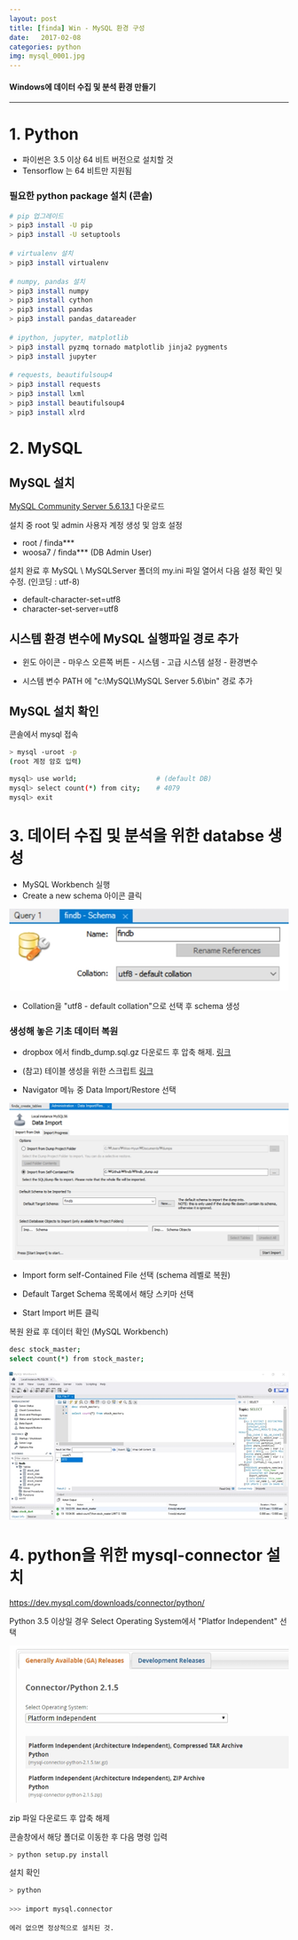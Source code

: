 ```yaml
---
layout: post
title: [finda] Win - MySQL 환경 구성
date:   2017-02-08
categories: python
img: mysql_0001.jpg
---
```


#### Windows에 데이터 수집 및 분석 환경 만들기


----------------------------------

# 1. Python

* 파이썬은 3.5 이상 64 비트 버전으로 설치할 것
* Tensorflow 는 64 비트만 지원됨

### 필요한 python package 설치 (콘솔)

```bash
# pip 업그레이드
> pip3 install -U pip
> pip3 install -U setuptools

# virtualenv 설치
> pip3 install virtualenv

# numpy, pandas 설치
> pip3 install numpy
> pip3 install cython
> pip3 install pandas
> pip3 install pandas_datareader

# ipython, jupyter, matplotlib
> pip3 install pyzmq tornado matplotlib jinja2 pygments
> pip3 install jupyter

# requests, beautifulsoup4
> pip3 install requests
> pip3 install lxml
> pip3 install beautifulsoup4
> pip3 install xlrd
```

# 2. MySQL

## MySQL 설치

[MySQL Community Server 5.6.13.1](https://dev.mysql.com/downloads/file/?id=414335) 다운로드

설치 중 root 및 admin 사용자 계정 생성 및 암호 설정

* root   / finda\***
* woosa7 / finda\***  (DB Admin User)

설치 완료 후 MySQL \ MySQLServer 폴더의 my.ini 파일 열어서 다음 설정 확인 및 수정. (인코딩 : utf-8)

* default-character-set=utf8 
* character-set-server=utf8

## 시스템 환경 변수에 MySQL 실행파일 경로 추가

* 윈도 아이콘 - 마우스 오른쪽 버튼 - 시스템 - 고급 시스템 설정 - 환경변수

* 시스템 변수 PATH 에 "c:\MySQL\MySQL Server 5.6\bin" 경로 추가

## MySQL 설치 확인

콘솔에서 mysql 접속

```bash
> mysql -uroot -p
(root 계정 암호 입력)
```

```bash
mysql> use world;                    # (default DB)
mysql> select count(*) from city;    # 4079
mysql> exit
```

# 3. 데이터 수집 및 분석을 위한 databse 생성

* MySQL Workbench 실행
* Create a new schema 아이콘 클릭

![img](./images/mysql_0001.jpg)

* Collation을 "utf8 - default collation"으로 선택 후 schema 생성

### 생성해 놓은 기초 데이터 복원

* dropbox 에서 findb_dump.sql.gz 다운로드 후 압축 해제. [링크](https://www.dropbox.com/s/1f44sylm9b32jqi/findb_dump.sql.gz?dl=0)

* (참고) 테이블 생성을 위한 스크립트 [링크](https://www.dropbox.com/s/wfxiscrkb0d9xez/finda_create_tables.sql?dl=0)

* Navigator 메뉴 중 Data Import/Restore 선택

![img](./images/mysql_0004.jpg)

* Import form self-Contained File 선택 (schema 레벨로 복원)

* Default Target Schema 목록에서 해당 스키마 선택

* Start Import 버튼 클릭

복원 완료 후 데이터 확인 (MySQL Workbench)

```bash
desc stock_master;
select count(*) from stock_master;
```

![img](./images/mysql_0006.jpg)

# 4. python을 위한 mysql-connector 설치

https://dev.mysql.com/downloads/connector/python/

Python 3.5 이상일 경우 Select Operating System에서 "Platfor Independent" 선택

![img](./images/mysql_0007.jpg)

zip 파일 다운로드 후 압축 해제

콘솔창에서 해당 폴더로 이동한 후 다음 명령 입력

``` bash
> python setup.py install
```

설치 확인

``` bash
> python

>>> import mysql.connector

에러 없으면 정상적으로 설치된 것.

```
